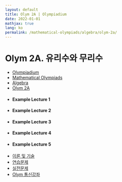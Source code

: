 ```yaml
---
layout: default
title: Olym 2A | Olympiadium
date: 2022-01-01
mathjax: true
lang: ko
permalink: /mathematical-olympiads/algebra/olym-2a/
---
```

<h1>Olym 2A. 유리수와 무리수 </h1>
<ul class="breadcrumb">
	<li><a href="{{ site.homeurl }}">Olympiadium</a></li> 
	<li><a href="{{ site.homeurl }}mathematical-olympiads/">Mathematical Olympiads</a></li> 
	<li><a href="{{ site.homeurl }}mathematical-olympiads/algebra/">Algebra</a></li> 
	<li><a href="{{ site.homeurl }}mathematical-olympiads/algebra/olym-2a/">Olym 2A</a></li>
</ul>
<div class="row">
<div class="6u 12u$(medium)">
<ul>
  <li><h4>Example Lecture 1</h4></li>
  <li><h4>Example Lecture 2</h4></li>
  <li><h4>Example Lecture 3</h4></li>
  <li><h4>Example Lecture 4</h4></li>
  <li><h4>Example Lecture 5</h4></li>
</ul>
</div>
<div class="6u$ 12u$(medium)">
<ul class="actions vertical">
  <li><a href="{{ site.url }}{{ site.baseurl }}{{ page.permalink }}theorems-and-techniques" class="button fit">이론 및 기술</a></li>
  <li><a href="{{ site.url }}{{ site.baseurl }}{{ page.permalink }}exercise-problems" class="button fit mid">연습문제</a></li>
  <li><a href="{{ site.url }}{{ site.baseurl }}{{ page.permalink }}practice-problems" class="button fit mid">실전문제</a></li>
  <li><a href="{{ site.url }}{{ site.baseurl }}{{ page.permalink }}olym-handouts" class="button fit">Olym 통신강좌</a></li>
</ul>
</div>
</div>
